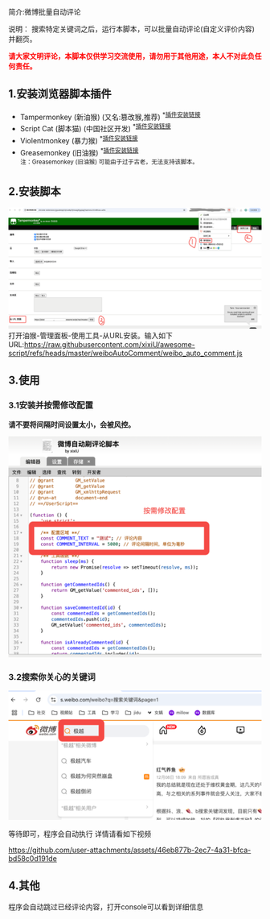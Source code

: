 简介:微博批量自动评论<br>

说明：
搜索特定关键词之后，运行本脚本，可以批量自动评论(自定义评价内容)并翻页。

<strong style="color: red">请大家文明评论，本脚本仅供学习交流使用，请勿用于其他用途，本人不对此负任何责任。</strong>

## 1.安装浏览器脚本插件<br>

* Tampermonkey (新油猴) (又名:篡改猴,推荐) <sup>*<a href="https://www.tampermonkey.net/">插件安装链接</a></sup>  
* Script Cat (脚本猫) (中国社区开发) <sup>*<a href="https://docs.scriptcat.org/">插件安装链接</a></sup>
* Violentmonkey (暴力猴) <sup>*<a href="https://violentmonkey.github.io/get-it/">插件安装链接</a></sup>
* Greasemonkey (旧油猴) <sup>*<a href="https://addons.mozilla.org/firefox/addon/greasemonkey/">插件安装链接</a></sup> </br> <sup>注：Greasemonkey (旧油猴) 可能由于过于古老，无法支持该脚本。</sup>

## 2.安装脚本<br>

![Images](images/tampermonkey.png)
打开油猴-管理面板-使用工具-从URL安装。输入如下URL:<https://raw.githubusercontent.com/xixiU/awesome-script/refs/heads/master/weiboAutoComment/weibo_auto_comment.js>

## 3.使用

### 3.1安装并按需修改配置

<strong>请不要将间隔时间设置太小，会被风控。</strong>

![Images](images/step1.png)

### 3.2搜索你关心的关键词

![Images](images/step2.png)

等待即可，程序会自动执行
详情请看如下视频

<https://github.com/user-attachments/assets/46eb877b-2ec7-4a31-bfca-bd58c0d191de>

## 4.其他

程序会自动跳过已经评论内容，打开console可以看到详细信息
